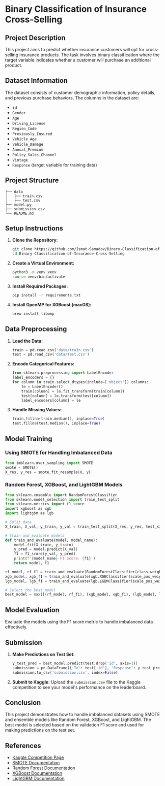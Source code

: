 # Binary Classification of Insurance Cross-Selling

## Project Description
This project aims to predict whether insurance customers will opt for cross-selling insurance products. The task involves binary classification where the target variable indicates whether a customer will purchase an additional product.

## Dataset Information
The dataset consists of customer demographic information, policy details, and previous purchase behaviors. The columns in the dataset are:
- `id`
- `Gender`
- `Age`
- `Driving_License`
- `Region_Code`
- `Previously_Insured`
- `Vehicle_Age`
- `Vehicle_Damage`
- `Annual_Premium`
- `Policy_Sales_Channel`
- `Vintage`
- `Response` (target variable for training data)

## Project Structure
```
├── data
│   ├── train.csv
│   ├── test.csv
├── model.py
├── submission.csv
└── README.md
```

## Setup Instructions
1. **Clone the Repository:**
   ```bash
   git clone https://github.com/Ismat-Samadov/Binary-Classification-of-Insurance-Cross-Selling.git
   cd Binary-Classification-of-Insurance-Cross-Selling
   ```

2. **Create a Virtual Environment:**
   ```bash
   python3 -m venv venv
   source venv/bin/activate
   ```

3. **Install Required Packages:**
   ```bash
   pip install -r requirements.txt
   ```

4. **Install OpenMP for XGBoost (macOS):**
   ```bash
   brew install libomp
   ```

## Data Preprocessing
1. **Load the Data:**
   ```python
   train = pd.read_csv('data/train.csv')
   test = pd.read_csv('data/test.csv')
   ```

2. **Encode Categorical Features:**
   ```python
   from sklearn.preprocessing import LabelEncoder
   label_encoders = {}
   for column in train.select_dtypes(include=['object']).columns:
       le = LabelEncoder()
       train[column] = le.fit_transform(train[column])
       test[column] = le.transform(test[column])
       label_encoders[column] = le
   ```

3. **Handle Missing Values:**
   ```python
   train.fillna(train.median(), inplace=True)
   test.fillna(test.median(), inplace=True)
   ```

## Model Training
### Using SMOTE for Handling Imbalanced Data
```python
from imblearn.over_sampling import SMOTE
smote = SMOTE()
X_res, y_res = smote.fit_resample(X, y)
```

### Random Forest, XGBoost, and LightGBM Models
```python
from sklearn.ensemble import RandomForestClassifier
from sklearn.model_selection import train_test_split
from sklearn.metrics import f1_score
import xgboost as xgb
import lightgbm as lgb

# Split data
X_train, X_val, y_train, y_val = train_test_split(X_res, y_res, test_size=0.2, random_state=42)

# Train and evaluate models
def train_and_evaluate(model, model_name):
    model.fit(X_train, y_train)
    y_pred = model.predict(X_val)
    f1 = f1_score(y_val, y_pred)
    print(f'{model_name} F1 Score: {f1}')
    return model, f1

rf_model, rf_f1 = train_and_evaluate(RandomForestClassifier(class_weight='balanced'), 'Random Forest')
xgb_model, xgb_f1 = train_and_evaluate(xgb.XGBClassifier(scale_pos_weight=(y == 0).sum() / (y == 1).sum()), 'XGBoost')
lgb_model, lgb_f1 = train_and_evaluate(lgb.LGBMClassifier(scale_pos_weight=(y == 0).sum() / (y == 1).sum()), 'LightGBM')

# Select the best model
best_model = max([(rf_model, rf_f1), (xgb_model, xgb_f1), (lgb_model, lgb_f1)], key=lambda item: item[1])[0]
```

## Model Evaluation
Evaluate the models using the F1 score metric to handle imbalanced data effectively.

## Submission
1. **Make Predictions on Test Set:**
   ```python
   y_test_pred = best_model.predict(test.drop('id', axis=1))
   submission = pd.DataFrame({'Id': test['id'], 'Response': y_test_pred})
   submission.to_csv('submission.csv', index=False)
   ```

2. **Submit to Kaggle:**
   Upload the `submission.csv` file to the Kaggle competition to see your model's performance on the leaderboard.

## Conclusion
This project demonstrates how to handle imbalanced datasets using SMOTE and ensemble models like Random Forest, XGBoost, and LightGBM. The best model is selected based on the validation F1 score and used for making predictions on the test set.

## References
- [Kaggle Competition Page](https://www.kaggle.com/competitions/playground-series-s4e7)
- [SMOTE Documentation](https://imbalanced-learn.org/stable/references/generated/imblearn.over_sampling.SMOTE.html)
- [Random Forest Documentation](https://scikit-learn.org/stable/modules/generated/sklearn.ensemble.RandomForestClassifier.html)
- [XGBoost Documentation](https://xgboost.readthedocs.io/en/latest/)
- [LightGBM Documentation](https://lightgbm.readthedocs.io/en/latest/)